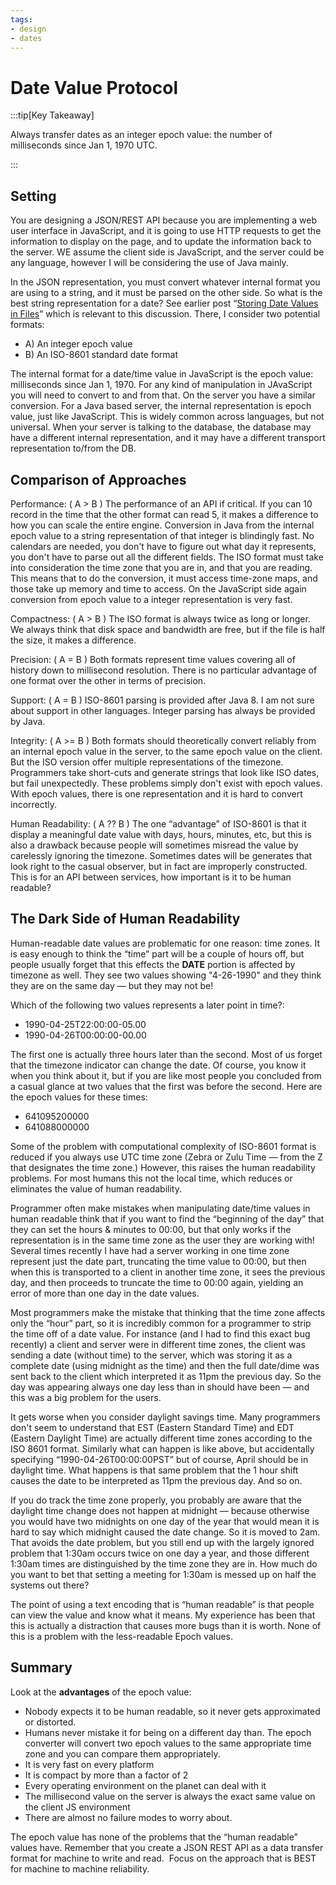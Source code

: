 ```yaml
---
tags:
- design
- dates
---
```

#  Date Value Protocol

:::tip[Key Takeaway]

Always transfer dates as an integer epoch value: the number of milliseconds since Jan 1, 1970 UTC.

:::

## Setting

You are designing a JSON/REST API because you are implementing a web user interface in JavaScript, and it is going to use HTTP requests to get the information to display on the page, and to update the information back to the server. WE assume the client side is JavaScript, and the server could be any language, however I will be considering the use of Java mainly. 

In the JSON representation, you must convert whatever internal format you are using to a string, and it must be parsed on the other side. So what is the best string representation for a date? See earlier post “[Storing Date Values in Files](https://agiletribe.purplehillsbooks.com/2014/01/17/storing-date-values-in-files/)” which is relevant to this discussion. There, I consider two potential formats:

*   A) An integer epoch value
*   B) An ISO-8601 standard date format

The internal format for a date/time value in JavaScript is the epoch value: milliseconds since Jan 1, 1970. For any kind of manipulation in JAvaScript you will need to convert to and from that. On the server you have a similar conversion. For a Java based server, the internal representation is epoch value, just like JavaScript. This is widely common across languages, but not universal. When your server is talking to the database, the database may have a different internal representation, and it may have a different transport representation to/from the DB.

## Comparison of Approaches

Performance: ( A > B ) The performance of an API if critical. If you can 10 record in the time that the other format can read 5, it makes a difference to how you can scale the entire engine. Conversion in Java from the internal epoch value to a string representation of that integer is blindingly fast. No calendars are needed, you don't have to figure out what day it represents, you don't have to parse out all the different fields. The ISO format must take into consideration the time zone that you are in, and that you are reading. This means that to do the conversion, it must access time-zone maps, and those take up memory and time to access. On the JavaScript side again conversion from epoch value to a integer representation is very fast. 

Compactness: ( A > B ) The ISO format is always twice as long or longer. We always think that disk space and bandwidth are free, but if the file is half the size, it makes a difference.  

Precision: ( A = B ) Both formats represent time values covering all of history down to millisecond resolution. There is no particular advantage of one format over the other in terms of precision. 

Support: ( A = B ) ISO-8601 parsing is provided after Java 8.  I am not sure about support in other languages.  Integer parsing has always be provided by Java.

Integrity: ( A >= B ) Both formats should theoretically convert reliably from an internal epoch value in the server, to the same epoch value on the client.  But the ISO version offer multiple representations of the timezone.  Programmers take short-cuts and generate strings that look like ISO dates, but fail unexpectedly. These problems simply don't exist with epoch values. With epoch values, there is one representation and it is hard to convert incorrectly.  

Human Readability: ( A ?? B ) The one “advantage” of ISO-8601 is that it display a meaningful date value with days, hours, minutes, etc, but this is also a drawback because people will sometimes misread the value by carelessly ignoring the timezone.  Sometimes dates will be generates that look right to the casual observer, but in fact are improperly constructed.  This is for an API between services, how important is it to be human readable?

## The Dark Side of Human Readability

Human-readable date values are problematic for one reason: time zones. It is easy enough to think the “time” part will be a couple of hours off, but people usually forget that this effects the **DATE** portion is affected by timezone as well. They see two values showing "4-26-1990" and they think they are on the same day — but they may not be! 

Which of the following two values represents a later point in time?:

* 1990-04-25T22:00:00-05.00
* 1990-04-26T00:00:00-00.00

The first one is actually three hours later than the second.  Most of us forget that the timezone indicator can change the date.  Of course, you know it when you think about it, but if you are like most people you concluded from a casual glance at two values that the first was before the second.  Here are the epoch values for these times:

* 641095200000
* 641088000000

Some of the problem with computational complexity of ISO-8601 format is reduced if you always use UTC time zone (Zebra or Zulu Time — from the Z that designates the time zone.) However, this raises the human readability problems. For most humans this not the local time, which reduces or eliminates the value of human readability.  

Programmer often make mistakes when manipulating date/time values in human readable think that if you want to find the “beginning of the day” that they can set the hours & minutes to 00:00, but that only works if the representation is in the same time zone as the user they are working with! Several times recently I have had a server working in one time zone represent just the date part, truncating the time value to 00:00, but then when this is transported to a client in another time zone, it sees the previous day, and then proceeds to truncate the time to 00:00 again, yielding an error of more than one day in the date values.  

Most programmers make the mistake that thinking that the time zone affects only the “hour” part, so it is incredibly common for a programmer to strip the time off of a date value. For instance (and I had to find this exact bug recently) a client and server were in different time zones, the client was sending a date (without time) to the server, which was storing it as a complete date (using midnight as the time) and then the full date/dime was sent back to the client which interpreted it as 11pm the previous day. So the day was appearing always one day less than in should have been — and this was a big problem for the users.  

It gets worse when you consider daylight savings time. Many programmers don't seem to understand that EST (Eastern Standard Time) and EDT (Eastern Daylight Time) are actually different time zones according to the ISO 8601 format. Similarly what can happen is like above, but accidentally specifying “1990-04-26T00:00:00PST” but of course, April should be in daylight time. What happens is that same problem that the 1 hour shift causes the date to be interpreted as 11pm the previous day. And so on.  

If you do track the time zone properly, you probably are aware that the daylight time change does not happen at midnight — because otherwise you would have two midnights on one day of the year that would mean it is hard to say which midnight caused the date change. So it is moved to 2am. That avoids the date problem, but you still end up with the largely ignored problem that 1:30am occurs twice on one day a year, and those different 1:30am times are distinguished by the time zone they are in. How much do you want to bet that setting a meeting for 1:30am is messed up on half the systems out there?  

The point of using a text encoding that is “human readable” is that people can view the value and know what it means. My experience has been that this is actually a distraction that causes more bugs than it is worth.  None of this is a problem with the less-readable Epoch values.

## Summary

Look at the **advantages** of the epoch value:

*   Nobody expects it to be human readable, so it never gets approximated or distorted.
*   Humans never mistake it for being on a different day than. The epoch converter will convert two epoch values to the same appropriate time zone and you can compare them appropriately.
*   It is very fast on every platform
*   It is compact by more than a factor of 2
*   Every operating environment on the planet can deal with it
*   The millisecond value on the server is always the exact same value on the client JS environment
*   There are almost no failure modes to worry about.

The epoch value has none of the problems that the “human readable” values have. Remember that you create a JSON REST API as a data transfer format for machine to write and read.  Focus on the approach that is BEST for machine to machine reliability.